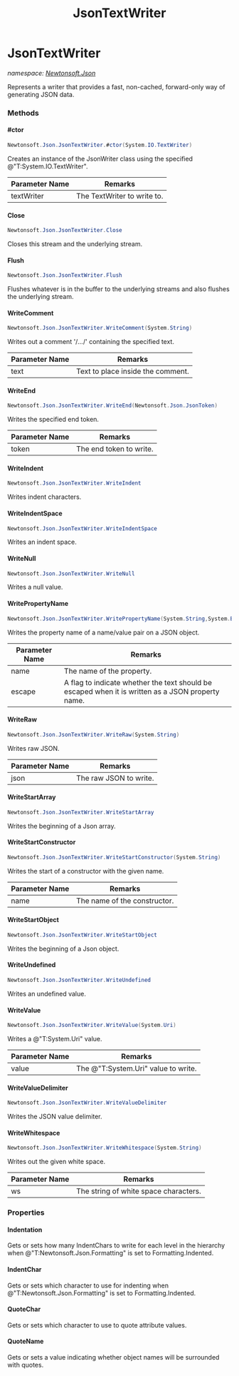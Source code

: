 ﻿---
title: JsonTextWriter
---

# JsonTextWriter
_namespace: [Newtonsoft.Json](N-Newtonsoft.Json.html)_

Represents a writer that provides a fast, non-cached, forward-only way of generating JSON data.

### Methods

#### #ctor
```csharp
Newtonsoft.Json.JsonTextWriter.#ctor(System.IO.TextWriter)
```
Creates an instance of the JsonWriter class using the specified @"T:System.IO.TextWriter".

|Parameter Name|Remarks|
|--------------|-------|
|textWriter|The TextWriter to write to.|


#### Close
```csharp
Newtonsoft.Json.JsonTextWriter.Close
```
Closes this stream and the underlying stream.

#### Flush
```csharp
Newtonsoft.Json.JsonTextWriter.Flush
```
Flushes whatever is in the buffer to the underlying streams and also flushes the underlying stream.

#### WriteComment
```csharp
Newtonsoft.Json.JsonTextWriter.WriteComment(System.String)
```
Writes out a comment '/*...*/' containing the specified text.

|Parameter Name|Remarks|
|--------------|-------|
|text|Text to place inside the comment.|


#### WriteEnd
```csharp
Newtonsoft.Json.JsonTextWriter.WriteEnd(Newtonsoft.Json.JsonToken)
```
Writes the specified end token.

|Parameter Name|Remarks|
|--------------|-------|
|token|The end token to write.|


#### WriteIndent
```csharp
Newtonsoft.Json.JsonTextWriter.WriteIndent
```
Writes indent characters.

#### WriteIndentSpace
```csharp
Newtonsoft.Json.JsonTextWriter.WriteIndentSpace
```
Writes an indent space.

#### WriteNull
```csharp
Newtonsoft.Json.JsonTextWriter.WriteNull
```
Writes a null value.

#### WritePropertyName
```csharp
Newtonsoft.Json.JsonTextWriter.WritePropertyName(System.String,System.Boolean)
```
Writes the property name of a name/value pair on a JSON object.

|Parameter Name|Remarks|
|--------------|-------|
|name|The name of the property.|
|escape|A flag to indicate whether the text should be escaped when it is written as a JSON property name.|


#### WriteRaw
```csharp
Newtonsoft.Json.JsonTextWriter.WriteRaw(System.String)
```
Writes raw JSON.

|Parameter Name|Remarks|
|--------------|-------|
|json|The raw JSON to write.|


#### WriteStartArray
```csharp
Newtonsoft.Json.JsonTextWriter.WriteStartArray
```
Writes the beginning of a Json array.

#### WriteStartConstructor
```csharp
Newtonsoft.Json.JsonTextWriter.WriteStartConstructor(System.String)
```
Writes the start of a constructor with the given name.

|Parameter Name|Remarks|
|--------------|-------|
|name|The name of the constructor.|


#### WriteStartObject
```csharp
Newtonsoft.Json.JsonTextWriter.WriteStartObject
```
Writes the beginning of a Json object.

#### WriteUndefined
```csharp
Newtonsoft.Json.JsonTextWriter.WriteUndefined
```
Writes an undefined value.

#### WriteValue
```csharp
Newtonsoft.Json.JsonTextWriter.WriteValue(System.Uri)
```
Writes a @"T:System.Uri" value.

|Parameter Name|Remarks|
|--------------|-------|
|value|The @"T:System.Uri" value to write.|


#### WriteValueDelimiter
```csharp
Newtonsoft.Json.JsonTextWriter.WriteValueDelimiter
```
Writes the JSON value delimiter.

#### WriteWhitespace
```csharp
Newtonsoft.Json.JsonTextWriter.WriteWhitespace(System.String)
```
Writes out the given white space.

|Parameter Name|Remarks|
|--------------|-------|
|ws|The string of white space characters.|




### Properties

#### Indentation
Gets or sets how many IndentChars to write for each level in the hierarchy when @"T:Newtonsoft.Json.Formatting" is set to Formatting.Indented.
#### IndentChar
Gets or sets which character to use for indenting when @"T:Newtonsoft.Json.Formatting" is set to Formatting.Indented.
#### QuoteChar
Gets or sets which character to use to quote attribute values.
#### QuoteName
Gets or sets a value indicating whether object names will be surrounded with quotes.

